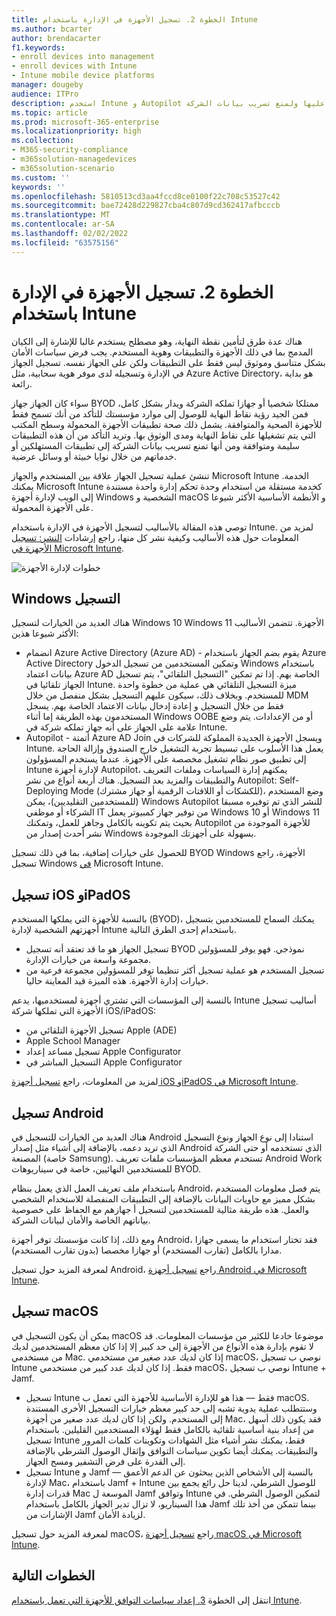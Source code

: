 ```yaml
---
title: الخطوة 2. تسجيل الأجهزة في الإدارة باستخدام Intune
ms.author: bcarter
author: brendacarter
f1.keywords:
- enroll devices into management
- enroll devices with Intune
- Intune mobile device platforms
manager: dougeby
audience: ITPro
description: استخدم Intune و Autopilot لتسجيل الأجهزة في الإدارة لضمان امتثال التطبيقات التي يتم تشغيلها عليها ولمنع تسريب بيانات الشركة.
ms.topic: article
ms.prod: microsoft-365-enterprise
ms.localizationpriority: high
ms.collection:
- M365-security-compliance
- m365solution-managedevices
- m365solution-scenario
ms.custom: ''
keywords: ''
ms.openlocfilehash: 5810513cd3aa4fccd8ce0100f22c708c53527c42
ms.sourcegitcommit: bae72428d229827cba4c807d9cd362417afbcccb
ms.translationtype: MT
ms.contentlocale: ar-SA
ms.lasthandoff: 02/02/2022
ms.locfileid: "63575156"
---
```

# <a name="step-2-enroll-devices-into-management-with-intune"></a>الخطوة 2. تسجيل الأجهزة في الإدارة باستخدام Intune

هناك عدة طرق لتأمين نقطة النهاية، وهو مصطلح يستخدم غالبا للإشارة إلى الكيان المدمج بما في ذلك الأجهزة والتطبيقات وهوية المستخدم. يجب فرض سياسات الأمان بشكل متناسق وموثوق ليس فقط على التطبيقات ولكن على الجهاز نفسه. تسجيل الجهاز في الإدارة وتسجيله لدى موفر هوية سحابية، مثل Azure Active Directory، هو بداية رائعة.

سواء كان الجهاز جهاز BYOD ممتلكا شخصيا أو جهازا تملكه الشركة ويدار بشكل كامل، فمن الجيد رؤية نقاط النهاية للوصول إلى موارد مؤسستك للتأكد من أنك تسمح فقط للأجهزة الصحية والمتوافقة. يشمل ذلك صحة تطبيقات الأجهزة المحمولة وسطح المكتب التي يتم تشغيلها على نقاط النهاية ومدى الوثوق بها. وتريد التأكد من أن هذه التطبيقات سليمة ومتوافقة ومن أنها تمنع تسريب بيانات الشركة إلى تطبيقات المستهلكين أو خدماتهم من خلال نوايا خبيثة أو وسائل عرضية.

تنشئ عملية تسجيل الجهاز علاقة بين المستخدم والجهاز Microsoft Intune الخدمة. يمكنك Microsoft Intune كخدمة مستقلة من استخدام وحدة تحكم إدارة واحدة مستندة إلى الويب لإدارة أجهزة Windows الشخصية و macOS و الأنظمة الأساسية الأكثر شيوعا على الأجهزة المحمولة.

توصي هذه المقالة بالأساليب لتسجيل الأجهزة في الإدارة باستخدام Intune. لمزيد من المعلومات حول هذه الأساليب وكيفية نشر كل منها، راجع إرشادات [النشر: تسجيل الأجهزة في Microsoft Intune](/mem/intune/fundamentals/deployment-guide-enrollment).

![خطوات لإدارة الأجهزة](../media/devices/intune-mdm-steps-1.png#lightbox)

## <a name="windows-enrollment"></a>Windows التسجيل
هناك العديد من الخيارات لتسجيل Windows 10 Windows 11 الأجهزة. تتضمن الأساليب الأكثر شيوعا هذين:

- انضمام Azure Active Directory (Azure AD) - يقوم بضم الجهاز باستخدام Azure Active Directory وتمكين المستخدمين من تسجيل الدخول Windows باستخدام بيانات اعتماد Azure AD الخاصة بهم. إذا تم تمكين "التسجيل التلقائي"، يتم تسجيل الجهاز تلقائيا في Intune. ميزة التسجيل التلقائي هي عملية من خطوة واحدة للمستخدم. وبخلاف ذلك، سيكون عليهم التسجيل بشكل منفصل من خلال MDM فقط من خلال التسجيل و إعادة إدخال بيانات الاعتماد الخاصة بهم. يسجل المستخدمون بهذه الطريقة إما أثناء Windows OOBE أو من الإعدادات. يتم وضع علامة على الجهاز على أنه جهاز تملكه شركة في Intune.
- Autopilot - أتمتة Azure AD Join ويسجل الأجهزة الجديدة المملوكة للشركات في Intune. يعمل هذا الأسلوب على تبسيط تجربة التشغيل خارج الصندوق وإزالة الحاجة إلى تطبيق صور نظام تشغيل مخصصة على الأجهزة. عندما يستخدم المسؤولون Intune لإدارة أجهزة Autopilot، يمكنهم إدارة السياسات وملفات التعريف والتطبيقات والمزيد بعد التسجيل. هناك أربعة أنواع من نشر Autopilot: Self-Deploying Mode (للكشكات أو اللافتات الرقمية أو جهاز مشترك)، وضع المستخدم (للمستخدمين التقليديين)، يمكن Windows Autopilot للنشر الذي تم توفيره مسبقا الشركاء أو موظفي IT من توفير جهاز كمبيوتر يعمل Windows 10 أو Windows 11  بحيث يتم تكوينه بالكامل وجاهز للعمل، وتمكنك Autopilot للأجهزة الموجودة من نشر أحدث إصدار من Windows بسهولة على أجهزتك الموجودة.

للحصول على خيارات إضافية، بما في ذلك تسجيل BYOD Windows الأجهزة، راجع تسجيل Windows [في](/mem/intune/fundamentals/deployment-guide-enrollment-windows) Microsoft Intune.

## <a name="ios-and-ipados-enrollment"></a>تسجيل iOS وiPadOS

بالنسبة للأجهزة التي يملكها المستخدم (BYOD)، يمكنك السماح للمستخدمين بتسجيل أجهزتهم الشخصية لإدارة Intune باستخدام إحدى الطرق التالية.
- تسجيل الجهاز هو ما قد تعتقد أنه تسجيل BYOD نموذجي. فهو يوفر للمسؤولين مجموعة واسعة من خيارات الإدارة.
- تسجيل المستخدم هو عملية تسجيل أكثر تنظيما توفر للمسؤولين مجموعة فرعية من خيارات إدارة الأجهزة. هذه الميزة قيد المعاينة حاليا.

بالنسبة إلى المؤسسات التي تشتري أجهزة لمستخدميها، يدعم Intune أساليب تسجيل الأجهزة التي تملكها شركة iOS/iPadOS:
- تسجيل الأجهزة التلقائي من Apple (ADE)
- Apple School Manager
- تسجيل مساعد إعداد Apple Configurator
- التسجيل المباشر في Apple Configurator

لمزيد من المعلومات، راجع [تسجيل أجهزة iOS وiPadOS في Microsoft Intune](/mem/intune/fundamentals/deployment-guide-enrollment-ios-ipados).

## <a name="android-enrollment"></a>تسجيل Android 

هناك العديد من الخيارات للتسجيل في Android استنادا إلى نوع الجهاز ونوع التسجيل الذي تريد دعمه، بالإضافة إلى أشياء مثل إصدار Android الذي تستخدمه أو حتى الشركة المصنعة (خاصة Samsung). تستخدم معظم المؤسسات ملفات تعريف Android Work للمستخدمين النهائيين، خاصة في سيناريوهات BYOD. 

باستخدام ملف تعريف العمل الذي يعمل بنظام Android، يتم فصل معلومات المستخدم بشكل مميز مع حاويات البيانات بالإضافة إلى التطبيقات المنفصلة للاستخدام الشخصي والعمل. هذه طريقة مثالية للمستخدمين لتسجيل أ جهازهم مع الحفاظ على خصوصية بياناتهم الخاصة والأمان لبيانات الشركة. 

ومع ذلك، إذا كانت مؤسستك توفر أجهزة Android، فقد تختار استخدام ما يسمى جهازا مدارا بالكامل (تقارب المستخدم) أو جهازا مخصصا (بدون تقارب المستخدم).

لمعرفة المزيد حول تسجيل Android، راجع [تسجيل أجهزة Android في Microsoft Intune](/mem/intune/fundamentals/deployment-guide-enrollment-android).

## <a name="macos-enrollment"></a>تسجيل macOS

يمكن أن يكون التسجيل في macOS موضوعا خادعا للكثير من مؤسسات المعلومات. قد لا تقوم بإدارة هذه الأنواع من الأجهزة إلى حد كبير إلا إذا كان معظم المستخدمين لديك من مستخدمي Mac. إذا كان لديك عدد صغير من مستخدمي macOS، نوصي ب تسجيل Intune فقط. إذا كان لديك عدد كبير من مستخدمي macOS، نوصي ب تسجيل Intune + Jamf.  
- تسجيل Intune فقط — هذا هو للإدارة الأساسية للأجهزة التي تعمل ب macOS. وستتطلب عملية يدوية تشبه إلى حد كبير معظم خيارات التسجيل الأخرى المستندة إلى المستخدم. ولكن إذا كان لديك عدد صغير من أجهزة Mac، فقد يكون ذلك أسهل من إعداد بنية أساسية تلقائية بالكامل فقط لهؤلاء المستخدمين القليلين. باستخدام تسجيل Intune فقط، يمكنك نشر أشياء مثل الشهادات وتكوينات كلمات المرور والتطبيقات. يمكنك أيضا تكوين سياسات التوافق وإثقال الوصول الشرطي بالإضافة إلى القدرة على فرض التشفير ومسح الجهاز. 
- تسجيل Intune و Jamf — بالنسبة إلى الأشخاص الذين يبحثون عن الدعم الأعمق لإدارة Mac، باستخدام Jamf + Intune للوصول الشرطي، لدينا حل رائع يجمع بين قدرات إدارة Mac الموسعة ل Jamf وتوافق Intune لتمكين الوصول الشرطي. في هذا السيناريو، لا تزال تدير الجهاز بالكامل باستخدام Jamf بينما تتمكن من أخذ تلك الإشارات من Jamf لزيادة الأمان.

لمعرفة المزيد حول تسجيل macOS، راجع [تسجيل أجهزة macOS في Microsoft Intune](/mem/intune/fundamentals/deployment-guide-enrollment-macos).

## <a name="next-steps"></a>الخطوات التالية

انتقل إلى الخطوة [3. إعداد سياسات التوافق للأجهزة التي تعمل باستخدام Intune](manage-devices-with-intune-compliance-policies.md).

